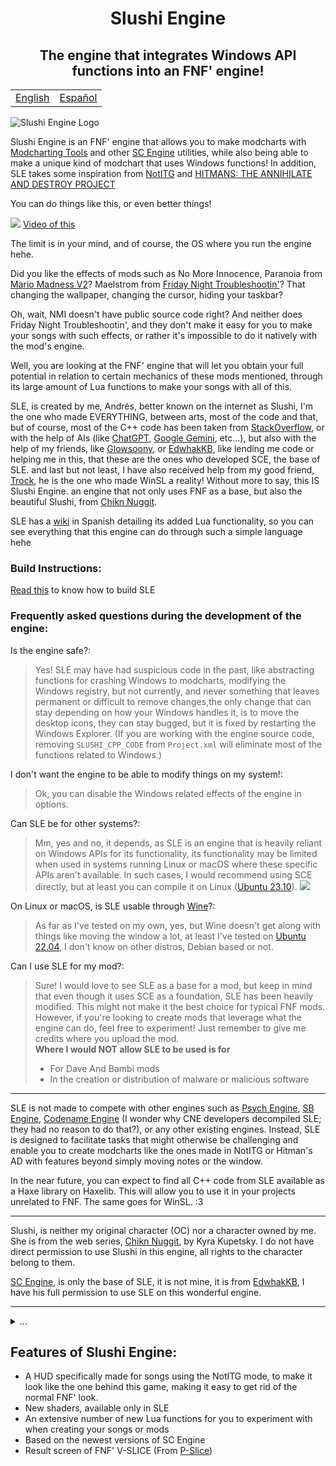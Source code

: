 <h1 align="center">Slushi Engine</h1>
<h2 align="center">The engine that integrates Windows API functions into an FNF' engine!</h2>

<table align="center">
    <tr>
        <td><a href="./README.md">English<a></td>
        <td><a href="./README_ES.md">Español</a></td>
    </tr>
</table>

![Slushi Engine Logo](https://github.com/Slushi-Github/Slushi-Engine/blob/main/docs/readmeImages/SlushiEngineLogo.png)

Slushi Engine is an FNF' engine that allows you to make modcharts with [Modcharting Tools](https://github.com/EdwhakKB/FNF-Modcharting-Tools) and other [SC Engine](https://github.com/EdwhakKB/SC-SP-ENGINE) utilities, while also being able to make a unique kind of modchart that uses Windows functions!
In addition, SLE takes some inspiration from [NotITG](https://www.noti.tg/) and [HITMANS: THE ANNIHILATE AND DESTROY PROJECT](https://gamebanana.com/mods/453997)

You can do things like this, or even better things!

![](https://github.com/Slushi-Github/Slushi-Engine/blob/main/docs/readmeImages/VideoDemonstration0.gif)
[Video of this](https://youtu.be/lT-9rTg6f_o?si=8srv0LmbzZ6avGgb)

The limit is in your mind, and of course, the OS where you run the engine hehe.

Did you like the effects of mods such as No More Innocence, Paranoia from [Mario Madness V2](https://gamebanana.com/mods/359554)? Maelstrom from [Friday Night Troubleshootin'](https://gamebanana.com/mods/320006)?
That changing the wallpaper, changing the cursor, hiding your taskbar?

Oh, wait, NMI doesn't have public source code right? And neither does Friday Night Troubleshootin', and they don't make it easy for you to make your songs with such effects, or rather it's impossible to do it natively with the mod's engine. 

Well, you are looking at the FNF' engine that will let you obtain your full potential in relation to certain mechanics of these mods mentioned, through its large amount of Lua functions to make your songs with all of this.

SLE, is created by me, Andrés, better known on the internet as Slushi, I'm the one who made EVERYTHING, between arts, most of the code and that, but of course, most of the C++ code has been taken from [StackOverflow](https://stackoverflow.com/), or with the help of AIs (like [ChatGPT](https://chatgpt.com/), [Google Gemini](https://gemini.google.com/app), etc...), but also with the help of my friends, like [Glowsoony](https://github.com/glowsoony), or [EdwhakKB](https://github.com/EdwhakKB), like lending me code or helping me in this, that these are the ones who developed SCE, the base of SLE.
and last but not least, I have also received help from my good friend, [Trock](https://github.com/Gametrock), he is the one who made WinSL a reality!
Without more to say, this IS Slushi Engine. an engine that not only uses FNF as a base, but also the beautiful Slushi, from [Chikn Nuggit](https://twitter.com/chikn_nuggit?t=YohD2quSHtamaiJyzT-FOA&s=09).

SLE has a [wiki](https://github.com/Slushi-Github/Slushi-Engine/tree/main/docs/development/SLELuaSpanish) in Spanish detailing its added Lua functionality, so you can see everything that this engine can do through such a simple language hehe

### Build Instructions:

[Read this](https://github.com/Slushi-Github/Slushi-Engine/blob/main/docs/development/BuildInstructions.md) to know how to build SLE

### Frequently asked questions during the development of the engine:

Is the engine safe?:
> Yes! SLE may have had suspicious code in the past, like abstracting functions for crashing Windows to modcharts, modifying the Windows registry, but not currently, and never something that leaves permanent or difficult to remove changes,the only change that can stay depending on how your Windows handles it, is to move the desktop icons, they can stay bugged, but it is fixed by restarting the Windows Explorer.
(If you are working with the engine source code, removing `SLUSHI_CPP_CODE` from `Project.xml` will eliminate most of the functions related to Windows.)

I don't want the engine to be able to modify things on my system!:

> Ok, you can disable the Windows related effects of the engine in options.

Can SLE be for other systems?:
> Mm, yes and no, it depends, as SLE is an engine that is heavily reliant on Windows APIs for its functionality, its functionality may be limited when used in systems running Linux or macOS where these specific APIs aren't available. In such cases, I would recommend using SCE directly, but at least you can compile it on Linux ([Ubuntu 23.10](https://ubuntu.com/)).
![](https://github.com/Slushi-Github/Slushi-Engine/blob/main/docs/readmeImages/SLEInUbuntu.png)

On Linux or macOS, is SLE usable through [Wine](https://www.winehq.org/)?:
> As far as I've tested on my own, yes, but Wine doesn't get along with things like moving the window a lot, at least I've tested on [Ubuntu 22.04](https://ubuntu.com/), I don't know on other distros, Debian based or not.

Can I use SLE for my mod?:
> Sure! I would love to see SLE as a base for a mod, but keep in mind that even though it uses SCE as a foundation, SLE has been heavily modified. This might not make it the best choice for typical FNF mods. However, if you're looking to create mods that leverage what the engine can do, feel free to experiment! Just remember to give me credits where you upload the mod.\
> **Where I would NOT allow SLE to be used is for**
> - For Dave And Bambi mods
> - In the creation or distribution of malware or malicious software

----
SLE is not made to compete with other engines such as [Psych Engine](https://github.com/ShadowMario/FNF-PsychEngine), [SB Engine](https://github.com/Stefan2008Git/FNF-SB-Engine), [Codename Engine](https://github.com/FNF-CNE-Devs/CodenameEngine) (I wonder why CNE developers decompiled SLE; they had no reason to do that?), or any other existing engines. Instead, SLE is designed to facilitate tasks that might otherwise be challenging and enable you to create modcharts like the ones made in NotITG or Hitman's AD with features beyond simply moving notes or the window.

In the near future, you can expect to find all C++ code from SLE available as a Haxe library on Haxelib. This will allow you to use it in your projects unrelated to FNF. The same goes for WinSL. :3

----

Slushi, is neither my original character (OC) nor a character owned by me. She is from the web series, [Chikn Nuggit](https://twitter.com/chikn_nuggit?t=YohD2quSHtamaiJyzT-FOA&s=09), by Kyra Kupetsky. I do not have direct permission to use Slushi in this engine, all rights to the character belong to them.

[SC Engine](https://github.com/EdwhakKB/SC-SP-ENGINE), is only the base of SLE, it is not mine, it is from [EdwhakKB](https://github.com/EdwhakKB), I have his full permission to use SLE on this wonderful engine.

----

<details>
<summary>...</summary>
"Gracias [...] por siempre apoyarme en este proyecto desde que se me ocurrio la idea de iniciarlo, y tambien a ti [...], incluso si ya no estas en este mundo." 
- Andrés.
</details>

## Features of Slushi Engine:
- A HUD specifically made for songs using the NotITG mode, to make it look like the one behind this game, making it easy to get rid of the normal FNF' look.
- New shaders, available only in SLE
- An extensive number of new Lua functions for you to experiment with when creating your songs or mods
- Based on the newest versions of SC Engine
- Result screen of FNF' V-SLICE (From [P-Slice](https://github.com/mikolka9144/P-Slice))
